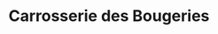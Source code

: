 ---
title: "Carrosserie des Bougeries"
url: /allinges/carrosserie-des-bougeries/
shop: réparation de voitures
---